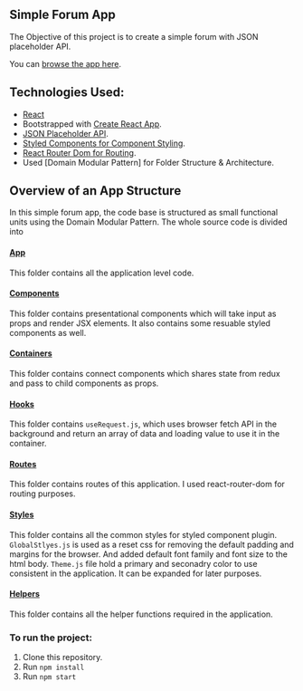 ## Simple Forum App

The Objective of this project is to create a simple forum with JSON placeholder API.

You can [browse the app here](https://milinpaul.github.io/flight-search-app/).

## Technologies Used:

- [React](https://reactjs.org/)<br>
- Bootstrapped with [Create React App](https://github.com/facebook/create-react-app).<br>
- [JSON Placeholder API](https://jsonplaceholder.typicode.com/).<br>
- [Styled Components for Component Styling](https://styled-components.com/).<br>
- [React Router Dom for Routing](https://reacttraining.com/react-router/web/guides/quick-start).<br>
- Used [Domain Modular Pattern] for Folder Structure & Architecture.<br>

## Overview of an App Structure

In this simple forum app, the code base is structured as small functional units using the Domain Modular Pattern. The whole source code is divided into

#### [App](https://github.com/milinpaul/simpleforum/tree/master/src/App)

This folder contains all the application level code.

#### [Components](https://github.com/milinpaul/simpleforum/tree/master/src/App/Components)

This folder contains presentational components which will take input as props and render JSX elements. It also contains some resuable styled components as well.

#### [Containers](https://github.com/milinpaul/simpleforum/tree/master/src/App/Containers)

This folder contains connect components which shares state from redux and pass to child components as props.

#### [Hooks](https://github.com/milinpaul/simpleforum/tree/master/src/App/Hooks)

This folder contains `useRequest.js`, which uses browser fetch API in the background and return an array of data and loading value to use it in the container.

#### [Routes](https://github.com/milinpaul/simpleforum/tree/master/src/App/Routes)

This folder contains routes of this application. I used react-router-dom for routing purposes.

#### [Styles](https://github.com/milinpaul/simpleforum/tree/master/src/App/Styles)

This folder contains all the common styles for styled component plugin. `GlobalStlyes.js` is used as a reset css for removing the default padding and margins for the browser. And added default font family and font size to the html body. `Theme.js` file hold a primary and seconadry color to use consistent in the application. It can be expanded for later purposes.

#### [Helpers](https://github.com/milinpaul/simpleforum/tree/master/src/App/helpers)

This folder contains all the helper functions required in the application.

### To run the project:

1. Clone this repository.
2. Run `npm install`
3. Run `npm start`
